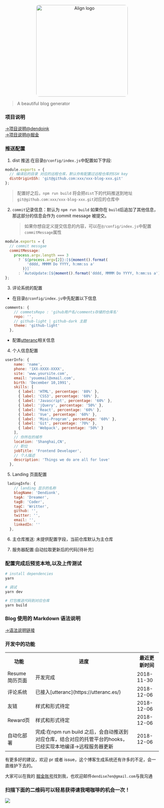 <p align="center"><a href="http://www.dendoink.com" target="_blank" rel="noopener noreferrer"><img style="width: 300px;border-radius: 3%;" src="https://github.com/DendiSe7enGitHub/Align/blob/master/static/logo%20(1).png?raw=true" alt="Align logo"></a></p>

> A beautiful blog generator

### 项目说明

[->项目说明@dendoink](http://www.dendoink.com/#/post/2018-11-14-Life?index=0)<br>
[->项目说明@掘金](https://juejin.im/post/5b53f9c4e51d4513ee6dcd3f)<br>

### 推送配置

1. dist 推送:在目录`@/config/index.js`中配置如下字段:

```javascript
module.exports = {
  // 编译后的目录 对应的远程仓库，默认你有配置过远程仓库的SSH key
  distOriginSSh: 'git@github.com:xxx/xxx-blog-xxx.git'
};
```

> 配置好之后，`npm run build` 将会把`dist`下的代码推送到地址`git@github.com:xxx/xxx-blog-xxx.git`对应的仓库中

2. `commit`记录信息：默认为 `npm run build` 如果你在 `build`后追加了其他信息，那这部分的信息会作为 commit message 被提交。
   > 如果你想自定义提交信息的内容，可以在`@/config/index.js`中配置`commitMessage`属性

```javascript
module.exports = {
  // commit messgae
  commitMessage:
    process.argv.length === 3
      ? `${process.argv[2]}:[${moment().format(
          'dddd, MMMM Do YYYY, h:mm:ss a'
        )}]`
      : `AutoUpdate:[${moment().format('dddd, MMMM Do YYYY, h:mm:ss a')}]`
};
```

3. 评论系统的配置

- 在目录`@/config/index.js`中先配置以下信息

```javascript
comments: {
    // commetsRepo : 'gihub用户名/comments存储的仓库名'
    repo: '',
    // github-light | github-dark 主题
    theme: 'github-light'
  },
```

- 配置[utteranc](https://utteranc.es/)相关信息

4. 个人信息配置

```javascript
userInfo: {
    name: 'name',
    phone: '1XX-XXXX-XXXX',
    site: 'www.yoursite.com',
    email: 'youemail@xmail.com',
    birth: 'December 10,1991',
    skills: [
      { label: 'HTML', percentage: '80%' },
      { label: 'CSS3', percentage: '60%' },
      { label: 'Javascript', percentage: '60%' },
      { label: 'jQuery', percentage: '50%' },
      { label: 'React', percentage: '60%' },
      { label: 'Vue', percentage: '60%' },
      { label: 'Mini-Program', percentage: '60%' },
      { label: 'Git', percentage: '70%' },
      { label: 'Webpack', percentage: '50%' }
    ],
    // 你所在的城市
    location: 'Shanghai,CN',
    // 职位
    jobTitle: 'Frontend Developer',
    // 个人描述
    description: 'Things we do are all for love'
  },
```

5. Landing 页面配置

```javascript
 ladingInfo: {
    // landing 显示的名称
    blogName: 'Dendionk',
    tagA: 'Dreamer',
    tagB: 'Coder',
    tagC: 'Writter',
    github: '',
    twitter: '',
    email: '',
    linkedIn: ''
  },
```

6. 主仓库推送: 未提供配置字段，当前仓库默认为主仓库

7. 服务器配置:自动拉取更新后的代码[待补充]

### 配置完成后预览本地,以及上传测试

```bash
# install dependencies
yarn

# 调试
yarn dev

# 打包推送代码到对应仓库
yarn build
```

### Blog 使用的 Markdown 语法说明

[->语法说明链接](https://github.com/DendiSe7enGitHub/vue-blog-generater/blob/master/markdown.md)

### 开发中的功能

<table>
  <tr>
    <th>功能</th>
    <th>进度</th>
    <th>最近更新时间</th>
  </tr>
  <tr>
    <td>Resume简历页面</td>
    <td>开发完成</td>
    <td>2018-11-30</td>
  </tr>
  <tr>
    <td>评论系统</td>
    <td>已接入[utteranc](https://utteranc.es/)</td>
    <td>2018-12-06</td>
  </tr>
  <tr>
    <td>友链</td>
    <td>样式和形式待定</td>
    <td>2018-12-06</td>
  </tr>
  <tr>
    <td>Reward页</td>
    <td>样式和形式待定</td>
    <td>2018-12-06</td>
  </tr>
  <tr>
    <td>自动化部署</td>
    <td>完成:在npm run build 之后，会自动推送到对应仓库，结合对应的托管平台的hooks，已经实现本地编译->远程服务器更新</td>
    <td>2018-12-06</td>
  </tr>
</table>

有更多好的建议，欢迎 pr 或者 issue，这个博客生成系统还有许多的不足，会一直维护下去的。<br>

大家可以在我的 [掘金账号](https://juejin.im/user/585a2f52128fe10069ba1b95)找到我，也欢迎邮件`dendise7en@gmail.com`与我沟通

### 扫描下面的二维码可以轻易获得请我喝咖啡的机会一次！

<img src="https://ws1.sinaimg.cn/large/88b26e1cly1fxx05t3mgcj20bk05kgmp.jpg"/>

